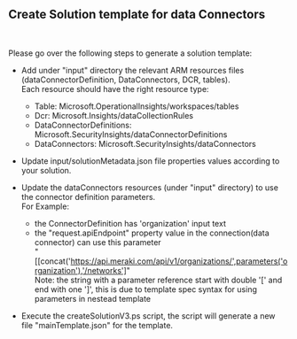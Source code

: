 <h2>Create Solution template for data Connectors</h2></br>

Please go over the following steps to generate a solution template:
- Add under "input" directory the relevant ARM resources files (dataConnectorDefinition, DataConnectors, DCR, tables). </br>
Each resource should have the right resource type:
  - Table: Microsoft.OperationalInsights/workspaces/tables
  - Dcr: Microsoft.Insights/dataCollectionRules
  - DataConnectorDefinitions: Microsoft.SecurityInsights/dataConnectorDefinitions
  - DataConnectors: Microsoft.SecurityInsights/dataConnectors

- Update input/solutionMetadata.json file properties values according to your solution.
- Update the dataConnectors resources (under "input" directory) to use the connector definition parameters. </br>
For Example: 
   - the ConnectorDefinition has 'organization' input text
   - the "request.apiEndpoint" property value in the connection(data connector) can use this parameter </br>
   "[[concat('https://api.meraki.com/api/v1/organizations/',parameters('organization'),'/networks']" </br>
   Note: the string with a parameter reference start with double '[' and end with one ']', this is due to template spec syntax for using parameters in nestead template
- Execute the createSolutionV3.ps script, the script will generate a new file "mainTemplate.json" for the template.
